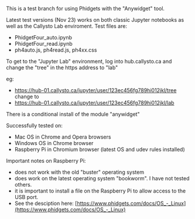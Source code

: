 This is a test branch for using Phidgets with the "Anywidget" tool.

Latest test versions (Nov 23) works on both classic Jupyter notebooks as well as the  Callysto Lab enviroment. Test files are:
- PhidgetFour_auto.ipynb
- PhidgetFour_read.ipynb
- ph4auto.js, ph4read.js, ph4xx.css

To get to the "Jupyter Lab" environment, log into hub.callysto.ca and change the "tree" in the https address to "lab"

eg:

- https://hub-01.callysto.ca/jupyter/user/123ec456fg789hi012jkl/tree  change to
- https://hub-01.callysto.ca/jupyter/user/123ec456fg789hi012jkl/lab

There is a conditional install of the module "anywidget"

Successfully tested on:
- Mac OS in Chrome and Opera browsers
- Windows OS in Chrome browser
- Raspberry Pi in Chromium browser (latest OS and udev rules installed)

Important notes on Raspberry Pi:
- does not work with the old "buster" operating system
- does work on the latest operating system "bookworm". I have not tested others.
- it is important to install a file on the Raspberry Pi to allow access to the USB port.
- See the desciption here: [https://www.phidgets.com/docs/OS_-_Linux](https://www.phidgets.com/docs/OS_-_Linux)

